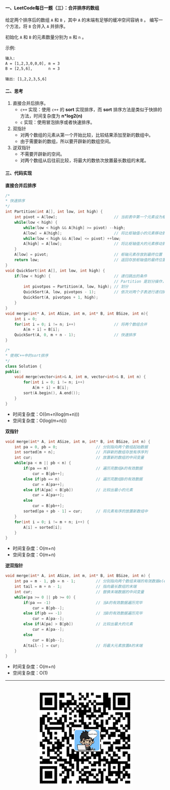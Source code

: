 #### 一、LeetCode每日一题（三）：合并排序的数组

给定两个排序后的数组 `A` 和 `B` ，其中 `A` 的末端有足够的缓冲空间容纳 `B` 。 编写一个方法，将 `B` 合并入 `A` 并排序。

初始化 `A` 和 `B` 的元素数量分别为 `m` 和 `n` 。

示例:

```
输入:
A = [1,2,3,0,0,0], m = 3
B = [2,5,6],       n = 3

输出: [1,2,2,3,5,6]
```

#### 二、思考

1. 直接合并后排序。
    * `c++` 实现：使用 `c++` 的 **sort** 实现排序，而 **sort** 排序方法是类似于快排的方法，时间复杂度为 **n*log2(n)**
    * `c` 实现：使用冒泡排序或者快速排序。
2. 双指针
    * 对两个数组的元素从第一个开始比较，比较结果添加至新的数组中。
    * 由于需要新的数组，所以要开辟新的数组空间。
3. 逆双指针
    * 不需要开辟新的空间。
    * 对两个数组从后往前比较，将最大的数依次放置最长数组的末尾。

#### 三、代码实现

**直接合并后排序**

```c
/*
* 快速排序
*/
int Partition(int A[], int low, int high) {
    int pivot = A[low];                         // 当前表中第一个元素设为枢轴值，对表进行划分
    while(low < high) {
        while(low < high && A[high] >= pivot) --high;
        A[low] = A[high];                       // 将比枢轴值小的元素移动到左端
        while(low < high && A[low] <= pivot) ++low;
        A[high] = A[low];                       // 将比枢轴值大的元素移动到右端
    }
    A[low] = pivot;                             // 枢轴元素存放到最终位置
    return low;                                 // 返回存放枢轴值的最终位置
}
void QuickSort(int A[], int low, int high) {
    if(low < high) {                            // 递归跳出的条件                  
                                                // Partition 是划分操作，将表划分为两个子表
        int pivotpos = Partition(A, low, high); // 划分
        QuickSort(A, low, pivotpos - 1);        // 依次对两个子表进行递归排序
        QuickSort(A, pivotpos + 1, high);
    }
}
void merge(int* A, int ASize, int m, int* B, int BSize, int n){
    int i = 0;
    for(int i = 0; i != n; i++)                 // 将两个数组合并
        A[m + i] = B[i];
    QuickSort(A, 0, m + n - 1);                 // 快速排序
}
```

```c++
/*
* 使用C++中的sort排序
*/
class Solution {
public:
    void merge(vector<int>& A, int m, vector<int>& B, int n) {
        for(int i = 0; i != n; i++)
            A[m + i] = B[i];
        sort(A.begin(), A.end());
    }
}
```

* 时间复杂度：O((m+n)log(m+n)))
* 空间复杂度：O(log(m+n)))

**双指针**

```c
void merge(int* A, int ASize, int m, int* B, int BSize, int n) {
    int pa = 0, pb = 0;                 // 分别指向两个数组起始数据
    int sorted[m + n];                  // 开辟新的数组存放有序序列
    int cur;                            // 放置新的数组的中间变量
    while(pa < m || pb < n) {
        if(pa == m)                     // 遍历完数组A的有效数据
            cur = B[pb++];
        else if(pb == n)                // 遍历完数组B的有效数据
            cur = A[pa++];
        else if(A[pa] < B[pb])          // 比较出最小的元素
            cur = A[pa++];
        else
            cur = B[pb++];
        sorted[pa + pb - 1] = cur;      // 将元素有序的放置新数组中
    }
    for(int i = 0; i != m + n; i++) {
        A[i] = sorted[i];
    }
}
```

* 时间复杂度：O(m+n)
* 空间复杂度：O(m+n)

**逆双指针**

```c
void merge(int* A, int ASize, int m, int* B, int BSize, int n) {
    int pa = m - 1, pb = n - 1;         // 分别指向两个数组末端的有效数据e(e != 0)
    int tail = m + n - 1;               // 指向最长数组的末端
    int cur;                            // 替换末端数据的中间变量
    while(pa >= 0 || pb >= 0) {
        if(pa == -1)                    // 当A的有效数据遍历完毕
            cur = B[pb--];
        else if(pb == -1)               // 当B的有效数据遍历完毕
            cur = A[pa--];
        else if(A[pa] > B[pb])          // 比较出最大的元素
            cur = A[pa--];
        else
            cur = B[pb--];
        A[tail--] = cur;                // 将最大元素放置A的末端
    }
}
```

* 时间复杂度：O(m+n)
* 空间复杂度：O(1)

<div align="center">
    <hr style="height: 1px;">
    <br>
    <img width="300px" src="https://github.com/RunCoderHang/LeetCode-Notes/blob/master/image/wxgzh-hang.png"></img>
</div>